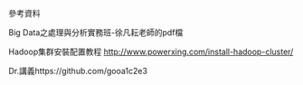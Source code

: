 參考資料

Big Data之處理與分析實務班-徐凡耘老師的pdf檔

Hadoop集群安裝配置教程 http://www.powerxing.com/install-hadoop-cluster/

Dr.講義https://github.com/gooa1c2e3

